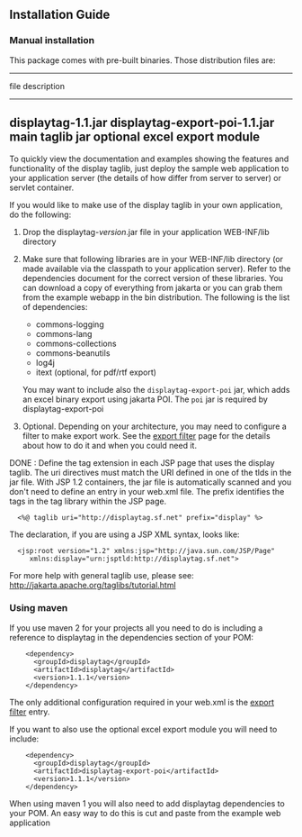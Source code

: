 Installation Guide
------------------

### Manual installation

This package comes with pre-built binaries. Those distribution files
are:

  -------------------------------------------------------------------------
  file
  description
  ------------------------------------ ------------------------------------
  displaytag-1.1.jar                   displaytag-export-poi-1.1.jar
  main taglib jar                      optional excel export module
  -------------------------------------------------------------------------

To quickly view the documentation and examples showing the features and
functionality of the display taglib, just deploy the sample web
application to your application server (the details of how differ from
server to server) or servlet container.

If you would like to make use of the display taglib in your own
application, do the following:

1.  Drop the displaytag-*version*.jar file in your application
    WEB-INF/lib directory
2.  Make sure that following libraries are in your WEB-INF/lib directory
    (or made available via the classpath to your application server).
    Refer to the dependencies document for the correct version of these
    libraries. You can download a copy of everything from jakarta or you
    can grab them from the example webapp in the bin distribution. The
    following is the list of dependencies:

    -   commons-logging
    -   commons-lang
    -   commons-collections
    -   commons-beanutils
    -   log4j
    -   itext (optional, for pdf/rtf export)

    You may want to include also the `displaytag-export-poi` jar, which
    adds an excel binary export using jakarta POI. The `poi` jar is
    required by displaytag-export-poi

3.  Optional. Depending on your architecture, you may need to configure
    a filter to make export work. See the [export
    filter](#export_filter.html) page for the details about how to do it
    and when you could need it.

DONE : Define the tag extension in each JSP page that uses the display
taglib. The uri directives must match the URI defined in one of the tlds
in the jar file. With JSP 1.2 containers, the jar file is automatically
scanned and you don't need to define an entry in your web.xml file. The
prefix identifies the tags in the tag library within the JSP page.

      <%@ taglib uri="http://displaytag.sf.net" prefix="display" %>

The declaration, if you are using a JSP XML syntax, looks like:

      <jsp:root version="1.2" xmlns:jsp="http://java.sun.com/JSP/Page"
         xmlns:display="urn:jsptld:http://displaytag.sf.net">

For more help with general taglib use, please see:
<http://jakarta.apache.org/taglibs/tutorial.html>

### Using maven

If you use maven 2 for your projects all you need to do is including a
reference to displaytag in the dependencies section of your POM:

        <dependency>
          <groupId>displaytag</groupId>
          <artifactId>displaytag</artifactId>
          <version>1.1.1</version>
        </dependency>

The only additional configuration required in your web.xml is the
[export filter](#export_filter.html) entry.

If you want to also use the optional excel export module you will need
to include:

        <dependency>
          <groupId>displaytag</groupId>
          <artifactId>displaytag-export-poi</artifactId>
          <version>1.1.1</version>
        </dependency>

When using maven 1 you will also need to add displaytag dependencies to
your POM. An easy way to do this is cut and paste from the example web
application

